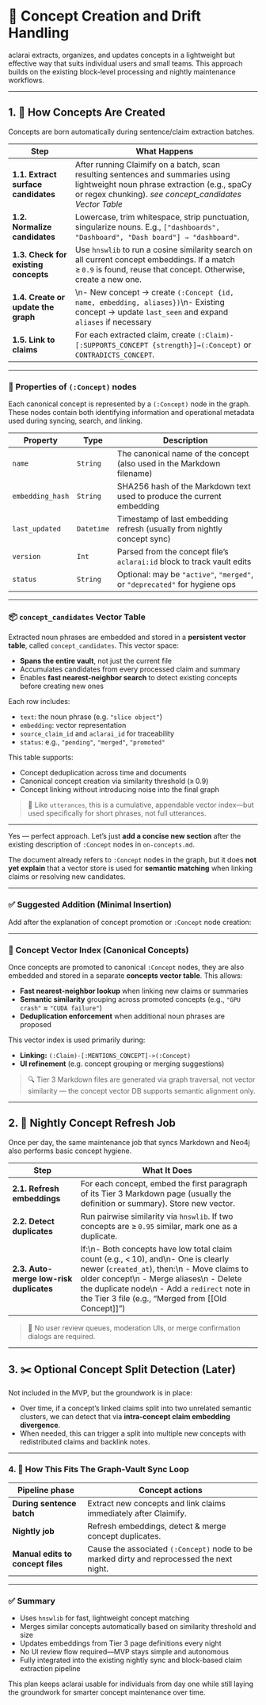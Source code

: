 # 🧠 Concept Creation and Drift Handling
aclarai extracts, organizes, and updates concepts in a lightweight but effective way that suits individual users and small teams. This approach builds on the existing block-level processing and nightly maintenance workflows.

---

## 1. 📌 How Concepts Are Created

Concepts are born automatically during sentence/claim extraction batches.

| Step                                 | What Happens                                                                                                                                                     |
| ------------------------------------ | ---------------------------------------------------------------------------------------------------------------------------------------------------------------- |
| **1.1. Extract surface candidates**  | After running Claimify on a batch, scan resulting sentences and summaries using lightweight noun phrase extraction (e.g., spaCy or regex chunking). _see concept_candidates Vector Table_             |
| **1.2. Normalize candidates**        | Lowercase, trim whitespace, strip punctuation, singularize nouns. E.g., `["dashboards", "Dashboard", "Dash board"] → "dashboard"`.                               |
| **1.3. Check for existing concepts** | Use `hnswlib` to run a cosine similarity search on all current concept embeddings. If a match ≥ `0.9` is found, reuse that concept. Otherwise, create a new one. |
| **1.4. Create or update the graph**  | \n- New concept → create `(:Concept {id, name, embedding, aliases})`\n- Existing concept → update `last_seen` and expand `aliases` if necessary                  |
| **1.5. Link to claims**              | For each extracted claim, create `(:Claim)-[:SUPPORTS_CONCEPT {strength}]→(:Concept)` or `CONTRADICTS_CONCEPT`.                                                  |
---

### 🧩 Properties of `(:Concept)` nodes

Each canonical concept is represented by a `(:Concept)` node in the graph. These nodes contain both identifying information and operational metadata used during syncing, search, and linking.

| Property         | Type        | Description                                                                 |
|------------------|-------------|-----------------------------------------------------------------------------|
| `name`           | `String`    | The canonical name of the concept (also used in the Markdown filename)     |
| `embedding_hash` | `String`    | SHA256 hash of the Markdown text used to produce the current embedding     |
| `last_updated`   | `Datetime`  | Timestamp of last embedding refresh (usually from nightly concept sync)    |
| `version`        | `Int`       | Parsed from the concept file’s `aclarai:id` block to track vault edits    |
| `status`         | `String`    | Optional: may be `"active"`, `"merged"`, or `"deprecated"` for hygiene ops |


---

### 📦 `concept_candidates` Vector Table

Extracted noun phrases are embedded and stored in a **persistent vector table**, called `concept_candidates`. This vector space:

* **Spans the entire vault**, not just the current file
* Accumulates candidates from every processed claim and summary
* Enables **fast nearest-neighbor search** to detect existing concepts before creating new ones

Each row includes:

* `text`: the noun phrase (e.g. `"slice object"`)
* `embedding`: vector representation
* `source_claim_id` and `aclarai_id` for traceability
* `status`: e.g., `"pending"`, `"merged"`, `"promoted"`

This table supports:

* Concept deduplication across time and documents
* Canonical concept creation via similarity threshold (≥ 0.9)
* Concept linking without introducing noise into the final graph

> 🔁 Like `utterances`, this is a cumulative, appendable vector index—but used specifically for short phrases, not full utterances.

---

Yes — perfect approach. Let’s just **add a concise new section** after the existing description of `:Concept` nodes in `on-concepts.md`.

The document already refers to `:Concept` nodes in the graph, but it does **not yet explain** that a vector store is used for **semantic matching** when linking claims or resolving new candidates.

---

### ✅ Suggested Addition (Minimal Insertion)

Add after the explanation of concept promotion or `:Concept` node creation:

---

### 🧠 Concept Vector Index (Canonical Concepts)

Once concepts are promoted to canonical `:Concept` nodes, they are also embedded and stored in a separate **concepts vector table**. This allows:

* **Fast nearest-neighbor lookup** when linking new claims or summaries
* **Semantic similarity** grouping across promoted concepts (e.g., `"GPU crash"` ≈ `"CUDA failure"`)
* **Deduplication enforcement** when additional noun phrases are proposed

This vector index is used primarily during:

* **Linking:** `(:Claim)-[:MENTIONS_CONCEPT]->(:Concept)`
* **UI refinement** (e.g. concept grouping or merging suggestions)

> 🔍 Tier 3 Markdown files are generated via graph traversal, not vector similarity — the concept vector DB supports semantic alignment only.

---

## 2. 🔄 Nightly Concept Refresh Job

Once per day, the same maintenance job that syncs Markdown and Neo4j also performs basic concept hygiene.

| Step                                    | What It Does                                                                                                                                                                                                                                                                              |
| --------------------------------------- | ----------------------------------------------------------------------------------------------------------------------------------------------------------------------------------------------------------------------------------------------------------------------------------------- |
| **2.1. Refresh embeddings**             | For each concept, embed the first paragraph of its Tier 3 Markdown page (usually the definition or summary). Store new vector.                                                                                                                                                            |
| **2.2. Detect duplicates**              | Run pairwise similarity via `hnswlib`. If two concepts are ≥ `0.95` similar, mark one as a duplicate.                                                                                                                                                                                     |
| **2.3. Auto-merge low-risk duplicates** | If:\n- Both concepts have low total claim count (e.g., < 10), and\n- One is clearly newer (`created_at`), then:\n  - Move claims to older concept\n  - Merge aliases\n  - Delete the duplicate node\n  - Add a `redirect` note in the Tier 3 file (e.g., “Merged from \[\[Old Concept]]”) |

> 📝 No user review queues, moderation UIs, or merge confirmation dialogs are required.

---

## 3. ✂️ Optional Concept Split Detection (Later)

Not included in the MVP, but the groundwork is in place:

* Over time, if a concept’s linked claims split into two unrelated semantic clusters, we can detect that via **intra-concept claim embedding divergence**.
* When needed, this can trigger a split into multiple new concepts with redistributed claims and backlink notes.

---

### 4. 🔁 How This Fits The Graph-Vault Sync Loop

| Pipeline phase                    | Concept actions                                                                           |
| --------------------------------- | ----------------------------------------------------------------------------------------- |
| **During sentence batch**         | Extract new concepts and link claims immediately after Claimify.                          |
| **Nightly job**                   | Refresh embeddings, detect & merge concept duplicates.                                    |
| **Manual edits to concept files** | Cause the associated `(:Concept)` node to be marked dirty and reprocessed the next night. |

---

### ✅ Summary

* Uses `hnswlib` for fast, lightweight concept matching
* Merges similar concepts automatically based on similarity threshold and size
* Updates embeddings from Tier 3 page definitions every night
* No UI review flow required—MVP stays simple and autonomous
* Fully integrated into the existing nightly sync and block-based claim extraction pipeline

This plan keeps aclarai usable for individuals from day one while still laying the groundwork for smarter concept maintenance over time.
